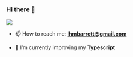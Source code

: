 ### Hi there 👋

<img align="center" src="https://github-readme-stats.vercel.app/api?username=NCLBar&count_private=true&theme=dark" />

- 📫 How to reach me: **lhmbarrett@gmail.com**

- 🌱 I’m currently improving my **Typescript**
